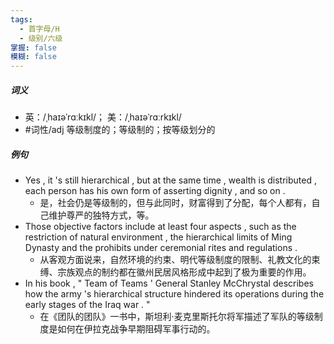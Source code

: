 ```yaml
---
tags:
  - 首字母/H
  - 级别/六级
掌握: false
模糊: false
---
```

##### 词义
- 英：/ˌhaɪəˈrɑːkɪkl/； 美：/ˌhaɪəˈrɑːrkɪkl/
- #词性/adj  等级制度的；等级制的；按等级划分的
##### 例句
- Yes , it 's still hierarchical , but at the same time , wealth is distributed , each person has his own form of asserting dignity , and so on .
	- 是，社会仍是等级制的，但与此同时，财富得到了分配，每个人都有，自己维护尊严的独特方式，等。
- Those objective factors include at least four aspects , such as the restriction of natural environment , the hierarchical limits of Ming Dynasty and the prohibits under ceremonial rites and regulations .
	- 从客观方面说来，自然环境的约束、明代等级制度的限制、礼教文化的束缚、宗族观点的制约都在徽州民居风格形成中起到了极为重要的作用。
- In his book , " Team of Teams ' General Stanley McChrystal describes how the army 's hierarchical structure hindered its operations during the early stages of the Iraq war . "
	- 在《团队的团队》一书中，斯坦利·麦克里斯托尔将军描述了军队的等级制度是如何在伊拉克战争早期阻碍军事行动的。
